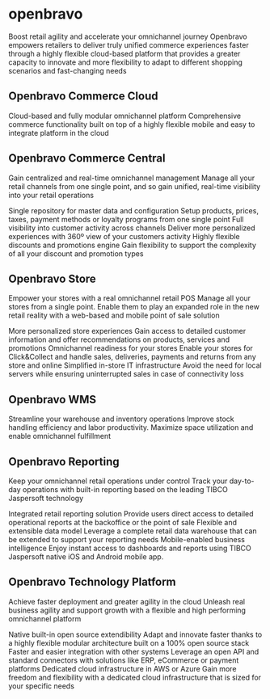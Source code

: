 # openbravo
Boost retail agility and accelerate your omnichannel journey
Openbravo empowers retailers to deliver truly unified commerce experiences faster through a highly flexible cloud-based platform that provides a greater capacity to innovate and more flexibility to adapt to different shopping scenarios and fast-changing needs

## Openbravo Commerce Cloud
Cloud-based and fully modular omnichannel platform
Comprehensive commerce functionality built on top of a highly flexible mobile and easy to integrate platform in the cloud

## Openbravo Commerce Central
Gain centralized and real-time omnichannel management
Manage all your retail channels from one single point, and so gain unified, real-time visibility into your retail operations

Single repository for master data and configuration
Setup products, prices, taxes, payment methods or loyalty programs from one single point
Full visibility into customer activity across channels
Deliver more personalized experiences with 360º view of your customers activity
Highly flexible discounts and promotions engine
Gain flexibility to support the complexity of all your discount and promotion types


## Openbravo Store
Empower your stores with a real omnichannel retail POS
Manage all your stores from a single point. Enable them to play an expanded role in the new retail reality with a web-based and mobile point of sale solution


More personalized store experiences
Gain access to detailed customer information and offer recommendations on products, services and promotions
Omnichannel readiness for your stores
Enable your stores for Click&Collect and handle sales, deliveries, payments and returns from any store and online
Simplified in-store IT infrastructure
Avoid the need for local servers while ensuring uninterrupted sales in case of connectivity loss


## Openbravo WMS
Streamline your warehouse and inventory operations
Improve stock handling efficiency and labor productivity. Maximize space utilization and enable omnichannel fulfillment


## Openbravo Reporting
Keep your omnichannel retail operations under control
Track your day-to-day operations with built-in reporting based on the leading TIBCO Jaspersoft technology

Integrated retail reporting solution
Provide users direct access to detailed operational reports at the backoffice or the point of sale
Flexible and extensible data model
Leverage a complete retail data warehouse that can be extended to support your reporting needs
Mobile-enabled business intelligence
Enjoy instant access to dashboards and reports using TIBCO Jaspersoft native iOS and Android mobile app.

## Openbravo Technology Platform
Achieve faster deployment and greater agility in the cloud
Unleash real business agility and support growth with a flexible and high performing omnichannel platform

Native built-in open source extendibility
Adapt and innovate faster thanks to a highly flexible modular architecture built on a 100% open source stack
Faster and easier integration with other systems
Leverage an open API and standard connectors with solutions like ERP, eCommerce or payment platforms
Dedicated cloud infrastructure in AWS or Azure
Gain more freedom and flexibility with a dedicated cloud infrastructure that is sized for your specific needs
